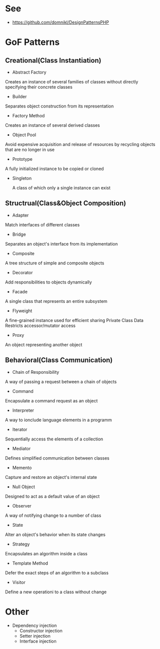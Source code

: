 # See
- <https://github.com/domnikl/DesignPatternsPHP>

# GoF Patterns

## Creational(Class Instantiation)

- Abstract Factory

Creates an instance of several families of classes without directly
specifying their concrete classes

- Builder

Separates object construction from its representation

- Factory Method

Creates an instance of several derived classes

- Object Pool

Avoid expensive acquisition and release of resources by recycling objects that are no longer in use

- Prototype

A fully initialized instance to be copied or cloned

- Singleton

    A class of which only a single instance can exist

## Structrual(Class&Object Composition)

- Adapter

Match interfaces of different classes

- Bridge

Separates an object's interface from its implementation

- Composite

A tree structure of simple and composite objects

- Decorator

Add responsibilities to objects dynamically

- Facade

A single class that represents an entire subsystem

- Flyweight

A fine-grained instance used for efficient sharing
Private Class Data
Restricts accessor/mutator access

- Proxy

An object representing another object

## Behavioral(Class Communication)

- Chain of Responsibility

A way of passing a request between a chain of objects

- Command

Encapsulate a command request as an object

- Interpreter

A way to ionclude language elements in a programm

- Iterator

Sequentially access the elements of a collection

- Mediator

Defines simplified communication between classes

- Memento

Capture and restore an object's internal state

- Null Object

Designed to act as a default value of an object

- Observer

A way of notifying change to a number of class

- State

Alter an object's behavior when its state changes

- Strategy

Encapsulates an algorithm inside a class

- Template Method

Defer the exact steps of an algorithm to a subclass

- Visitor

Define a new operationi to a class without change

# Other

- Dependency injection
    + Constructor injection
    + Setter injection
    + Interface injection